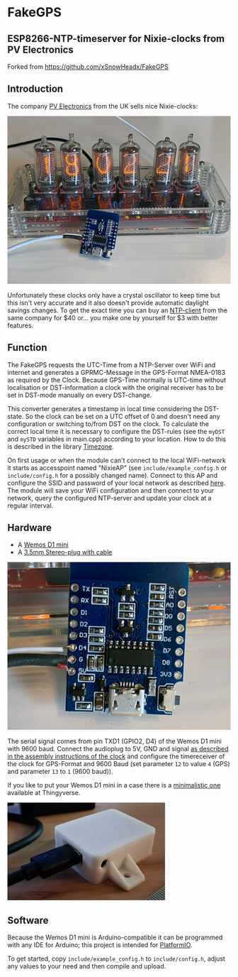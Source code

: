 # FakeGPS
## ESP8266-NTP-timeserver for Nixie-clocks from PV Electronics
Forked from https://github.com/xSnowHeadx/FakeGPS  

## Introduction
The company [PV Electronics](https://www.pvelectronics.co.uk) from the UK sells nice Nixie-clocks:

![IN-8_Nixie-Clock](pictures/IN-8_Nixie-Clock.jpg)

Unfortunately these clocks only have a crystal oscillator to keep time but this isn't very accurate and it also doesn't provide automatic daylight savings changes. To get the exact time you can buy an [NTP-client](https://www.pvelectronics.co.uk/index.php?main_page=product_info&cPath=10&products_id=188) from the same company for $40 or... you make one by yourself for $3 with better features. 

## Function
The FakeGPS requests the UTC-Time from a NTP-Server over WiFi and internet and generates a GPRMC-Message in the GPS-Format NMEA-0183 as required by the Clock. Because GPS-Time normally is UTC-time without localisation or DST-information a clock with the original receiver has to be set in DST-mode manually on every DST-change. 

This converter generates a timestamp in local time considering the DST-state. So the clock can be set on a UTC offset of 0 and doesn't need any configuration or switching to/from DST on the clock. To calculate the correct local time it is necessary to configure the DST-rules (see the `myDST` and `mySTD` variables in main.cpp) according to your location. How to do this is described in the library [Timezone](https://github.com/JChristensen/Timezone). 

On first usage or when the module can't connect to the local WiFi-network it starts as accesspoint named "NixieAP" (see `include/example_config.h` or `include/config.h` for a possibly changed name). Connect to this AP and configure the SSID and password of your local network as described [here](https://github.com/tzapu/WiFiManager). The module will save your WiFi configuration and then connect to your network, query the configured NTP-server and update your clock at a regular interval.

## Hardware
* A [Wemos D1 mini](https://www.aliexpress.com/item/32651747570.html)
* A [3.5mm Stereo-plug with cable](https://www.aliexpress.com/item/4000341990326.html)

![Wemos D1 mini](pictures/WemosD1mini.jpg)

The serial signal comes from pin TXD1 (GPIO2, D4) of the Wemos D1 mini with 9600 baud. Connect the audioplug to 5V, GND and signal [as described in the assembly instructions of the clock](pictures/manual_excerpt.png) and configure the timereceiver of the clock for GPS-Format and 9600 Baud (set parameter `12` to value `4` (GPS) and parameter `13` to `1` (9600 baud)).

If you like to put your Wemos D1 mini in a case there is a [minimalistic one](https://www.thingiverse.com/thing:2764626) available at Thingyverse.


![Thingyverse Wemos D1 mini case](pictures/FakeGPS_Case.jpg)
 
## Software
Because the Wemos D1 mini is Arduino-compatible it can be programmed with any IDE for Arduino; this project is intended for [PlatformIO](https://platformio.org/).

To get started, copy `include/example_config.h` to `include/config.h`, adjust any values to your need and then compile and upload.
